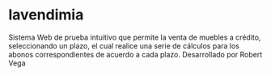 # lavendimia
Sistema Web de prueba intuitivo que permite la venta de muebles a crédito, seleccionando un plazo, el cual realice una serie de cálculos para los abonos correspondientes de acuerdo a cada plazo.
Desarrollado por Robert Vega
